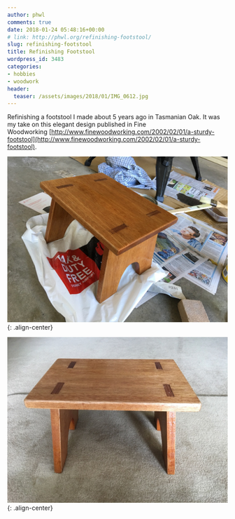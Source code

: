 ```yaml
---
author: phwl
comments: true
date: 2018-01-24 05:48:16+00:00
# link: http://phwl.org/refinishing-footstool/
slug: refinishing-footstool
title: Refinishing Footstool
wordpress_id: 3483
categories:
- hobbies
- woodwork
header:
  teaser: /assets/images/2018/01/IMG_0612.jpg
---
```


Refinishing a footstool I made about 5 years ago in Tasmanian Oak. It was my take on this elegant design published in Fine Woodworking [http://www.finewoodworking.com/2002/02/01/a-sturdy-footstool](http://www.finewoodworking.com/2002/02/01/a-sturdy-footstool).

![](/assets/images/2018/01/IMG_0612.jpg){: .align-center}<!-- more -->

![](/assets/images/2018/01/IMG_0681.jpg){: .align-center}
